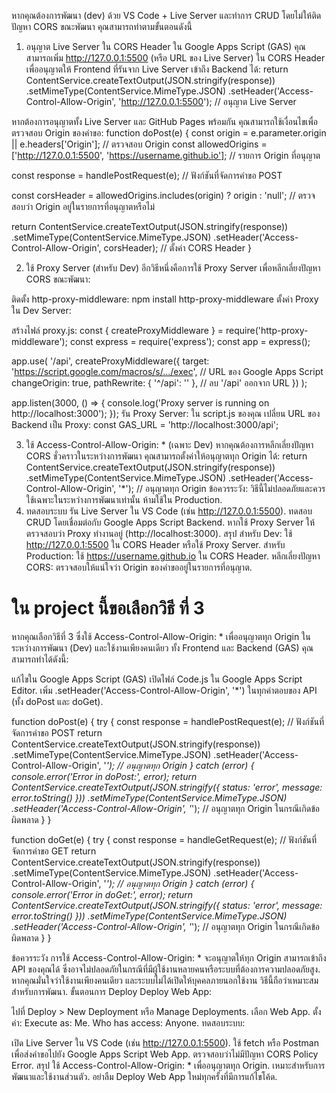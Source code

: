 หากคุณต้องการพัฒนา (dev) ด้วย VS Code + Live Server และทำการ CRUD โดยไม่ให้ติดปัญหา CORS ขณะพัฒนา คุณสามารถทำตามขั้นตอนดังนี้
1. อนุญาต Live Server ใน CORS Header
ใน Google Apps Script (GAS) คุณสามารถเพิ่ม http://127.0.0.1:5500 (หรือ URL ของ Live Server) ใน CORS Header เพื่ออนุญาตให้ Frontend ที่รันจาก Live Server เข้าถึง Backend ได้:
return ContentService.createTextOutput(JSON.stringify(response))
  .setMimeType(ContentService.MimeType.JSON)
  .setHeader('Access-Control-Allow-Origin', 'http://127.0.0.1:5500'); // อนุญาต Live Server

หากต้องการอนุญาตทั้ง Live Server และ GitHub Pages พร้อมกัน คุณสามารถใช้เงื่อนไขเพื่อตรวจสอบ Origin ของคำขอ:
function doPost(e) {
  const origin = e.parameter.origin || e.headers['Origin']; // ตรวจสอบ Origin
  const allowedOrigins = ['http://127.0.0.1:5500', 'https://username.github.io']; // รายการ Origin ที่อนุญาต

  const response = handlePostRequest(e); // ฟังก์ชันที่จัดการคำขอ POST

  const corsHeader = allowedOrigins.includes(origin) ? origin : 'null'; // ตรวจสอบว่า Origin อยู่ในรายการที่อนุญาตหรือไม่

  return ContentService.createTextOutput(JSON.stringify(response))
    .setMimeType(ContentService.MimeType.JSON)
    .setHeader('Access-Control-Allow-Origin', corsHeader); // ตั้งค่า CORS Header
}

2. ใช้ Proxy Server (สำหรับ Dev)
อีกวิธีหนึ่งคือการใช้ Proxy Server เพื่อหลีกเลี่ยงปัญหา CORS ขณะพัฒนา:

ติดตั้ง http-proxy-middleware:
npm install http-proxy-middleware
ตั้งค่า Proxy ใน Dev Server:

สร้างไฟล์ proxy.js:
const { createProxyMiddleware } = require('http-proxy-middleware');
const express = require('express');
const app = express();

app.use(
  '/api',
  createProxyMiddleware({
    target: 'https://script.google.com/macros/s/.../exec', // URL ของ Google Apps Script
    changeOrigin: true,
    pathRewrite: { '^/api': '' }, // ลบ '/api' ออกจาก URL
  })
);

app.listen(3000, () => {
  console.log('Proxy server is running on http://localhost:3000');
});
รัน Proxy Server:
ใน script.js ของคุณ เปลี่ยน URL ของ Backend เป็น Proxy:
const GAS_URL = 'http://localhost:3000/api';

3. ใช้ Access-Control-Allow-Origin: * (เฉพาะ Dev)
หากคุณต้องการหลีกเลี่ยงปัญหา CORS ชั่วคราวในระหว่างการพัฒนา คุณสามารถตั้งค่าให้อนุญาตทุก Origin ได้:
return ContentService.createTextOutput(JSON.stringify(response))
  .setMimeType(ContentService.MimeType.JSON)
  .setHeader('Access-Control-Allow-Origin', '*'); // อนุญาตทุก Origin
  ข้อควรระวัง: วิธีนี้ไม่ปลอดภัยและควรใช้เฉพาะในระหว่างการพัฒนาเท่านั้น ห้ามใช้ใน Production.
  4. ทดสอบระบบ
รัน Live Server ใน VS Code (เช่น http://127.0.0.1:5500).
ทดสอบ CRUD โดยเชื่อมต่อกับ Google Apps Script Backend.
หากใช้ Proxy Server ให้ตรวจสอบว่า Proxy ทำงานอยู่ (http://localhost:3000).
สรุป
สำหรับ Dev: ใช้ http://127.0.0.1:5500 ใน CORS Header หรือใช้ Proxy Server.
สำหรับ Production: ใช้ https://username.github.io ใน CORS Header.
หลีกเลี่ยงปัญหา CORS: ตรวจสอบให้แน่ใจว่า Origin ของคำขออยู่ในรายการที่อนุญาต.

# ใน project นี้ขอเลือกวิธี ที่ 3 

หากคุณเลือกวิธีที่ 3 ซึ่งใช้ Access-Control-Allow-Origin: * เพื่ออนุญาตทุก Origin ในระหว่างการพัฒนา (Dev) และใช้งานเพียงคนเดียว ทั้ง Frontend และ Backend (GAS) คุณสามารถทำได้ดังนี้:

แก้ไขใน Google Apps Script (GAS)
เปิดไฟล์ Code.js ใน Google Apps Script Editor.
เพิ่ม .setHeader('Access-Control-Allow-Origin', '*') ในทุกคำตอบของ API (ทั้ง doPost และ doGet).

function doPost(e) {
  try {
    const response = handlePostRequest(e); // ฟังก์ชันที่จัดการคำขอ POST
    return ContentService.createTextOutput(JSON.stringify(response))
      .setMimeType(ContentService.MimeType.JSON)
      .setHeader('Access-Control-Allow-Origin', '*'); // อนุญาตทุก Origin
  } catch (error) {
    console.error('Error in doPost:', error);
    return ContentService.createTextOutput(JSON.stringify({ status: 'error', message: error.toString() }))
      .setMimeType(ContentService.MimeType.JSON)
      .setHeader('Access-Control-Allow-Origin', '*'); // อนุญาตทุก Origin ในกรณีเกิดข้อผิดพลาด
  }
}

function doGet(e) {
  try {
    const response = handleGetRequest(e); // ฟังก์ชันที่จัดการคำขอ GET
    return ContentService.createTextOutput(JSON.stringify(response))
      .setMimeType(ContentService.MimeType.JSON)
      .setHeader('Access-Control-Allow-Origin', '*'); // อนุญาตทุก Origin
  } catch (error) {
    console.error('Error in doGet:', error);
    return ContentService.createTextOutput(JSON.stringify({ status: 'error', message: error.toString() }))
      .setMimeType(ContentService.MimeType.JSON)
      .setHeader('Access-Control-Allow-Origin', '*'); // อนุญาตทุก Origin ในกรณีเกิดข้อผิดพลาด
  }
}

ข้อควรระวัง
การใช้ Access-Control-Allow-Origin: * จะอนุญาตให้ทุก Origin สามารถเข้าถึง API ของคุณได้ ซึ่งอาจไม่ปลอดภัยในกรณีที่มีผู้ใช้งานหลายคนหรือระบบที่ต้องการความปลอดภัยสูง.
หากคุณมั่นใจว่าใช้งานเพียงคนเดียว และระบบไม่ได้เปิดให้บุคคลภายนอกใช้งาน วิธีนี้ถือว่าเหมาะสมสำหรับการพัฒนา.
ขั้นตอนการ Deploy
Deploy Web App:

ไปที่ Deploy > New Deployment หรือ Manage Deployments.
เลือก Web App.
ตั้งค่า:
Execute as: Me.
Who has access: Anyone.
ทดสอบระบบ:

เปิด Live Server ใน VS Code (เช่น http://127.0.0.1:5500).
ใช้ fetch หรือ Postman เพื่อส่งคำขอไปยัง Google Apps Script Web App.
ตรวจสอบว่าไม่มีปัญหา CORS Policy Error.
สรุป
ใช้ Access-Control-Allow-Origin: * เพื่ออนุญาตทุก Origin.
เหมาะสำหรับการพัฒนาและใช้งานส่วนตัว.
อย่าลืม Deploy Web App ใหม่ทุกครั้งที่มีการแก้ไขโค้ด.